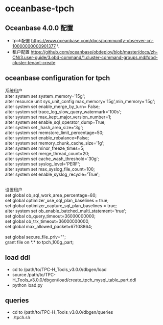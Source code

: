 # oceanbase-tpch

## Oceanbase 4.0.0 配置
* tpch配置 https://www.oceanbase.com/docs/community-observer-cn-10000000000901377 \
* 租户配置 https://github.com/oceanbase/obdeploy/blob/master/docs/zh-CN/3.user-guide/3.obd-command/1.cluster-command-groups.md#obd-cluster-tenant-create

## oceanbase configuration for tpch
系统租户<br>
alter system set system_memory='15g';<br>
alter resource unit sys_unit_config max_memory='15g',min_memory='15g';<br>
alter system set enable_merge_by_turn= False;<br>
alter system set trace_log_slow_query_watermark='100s';<br>
alter system set max_kept_major_version_number=1;<br>
alter system set enable_sql_operator_dump=True;<br>
alter system set _hash_area_size='3g';<br>
alter system set memstore_limit_percentage=50;<br>
alter system set enable_rebalance=False;<br>
alter system set memory_chunk_cache_size='1g';<br>
alter system set minor_freeze_times=5;<br>
alter system set merge_thread_count=20;<br>
alter system set cache_wash_threshold='30g';<br>
alter system set syslog_level='PERF';<br>
alter system set max_syslog_file_count=100;<br>
alter system set enable_syslog_recycle='True';<br>

<br>
设置租户<br>
set global ob_sql_work_area_percentage=80;<br>
set global optimizer_use_sql_plan_baselines = true;<br>
set global optimizer_capture_sql_plan_baselines = true;<br>
alter system set ob_enable_batched_multi_statement='true';<br>
set global ob_query_timeout=36000000000;<br>
set global ob_trx_timeout=36000000000;<br>
set global max_allowed_packet=67108864;<br>

<br>
set global secure_file_priv="";<br>
grant file on *.* to tpch_100g_part;<br>

## load ddl
* cd to /path/to/TPC-H_Tools_v3.0.0/dbgen/load
* source /path/to/TPC-H_Tools_v3.0.0/dbgen/load/create_tpch_mysql_table_part.ddl
* python load.py

## queries
* cd to /path/to/TPC-H_Tools_v3.0.0/dbgen/queries
* ./tpch.sh
